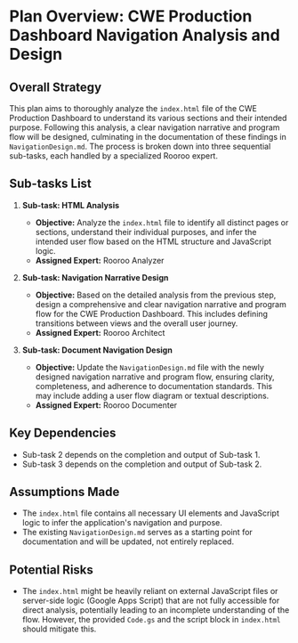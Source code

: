 # Plan Overview: CWE Production Dashboard Navigation Analysis and Design

## Overall Strategy
This plan aims to thoroughly analyze the `index.html` file of the CWE Production Dashboard to understand its various sections and their intended purpose. Following this analysis, a clear navigation narrative and program flow will be designed, culminating in the documentation of these findings in `NavigationDesign.md`. The process is broken down into three sequential sub-tasks, each handled by a specialized Rooroo expert.

## Sub-tasks List

1.  **Sub-task: HTML Analysis**
    *   **Objective:** Analyze the `index.html` file to identify all distinct pages or sections, understand their individual purposes, and infer the intended user flow based on the HTML structure and JavaScript logic.
    *   **Assigned Expert:** Rooroo Analyzer

2.  **Sub-task: Navigation Narrative Design**
    *   **Objective:** Based on the detailed analysis from the previous step, design a comprehensive and clear navigation narrative and program flow for the CWE Production Dashboard. This includes defining transitions between views and the overall user journey.
    *   **Assigned Expert:** Rooroo Architect

3.  **Sub-task: Document Navigation Design**
    *   **Objective:** Update the `NavigationDesign.md` file with the newly designed navigation narrative and program flow, ensuring clarity, completeness, and adherence to documentation standards. This may include adding a user flow diagram or textual descriptions.
    *   **Assigned Expert:** Rooroo Documenter

## Key Dependencies
*   Sub-task 2 depends on the completion and output of Sub-task 1.
*   Sub-task 3 depends on the completion and output of Sub-task 2.

## Assumptions Made
*   The `index.html` file contains all necessary UI elements and JavaScript logic to infer the application's navigation and purpose.
*   The existing `NavigationDesign.md` serves as a starting point for documentation and will be updated, not entirely replaced.

## Potential Risks
*   The `index.html` might be heavily reliant on external JavaScript files or server-side logic (Google Apps Script) that are not fully accessible for direct analysis, potentially leading to an incomplete understanding of the flow. However, the provided `Code.gs` and the script block in `index.html` should mitigate this.